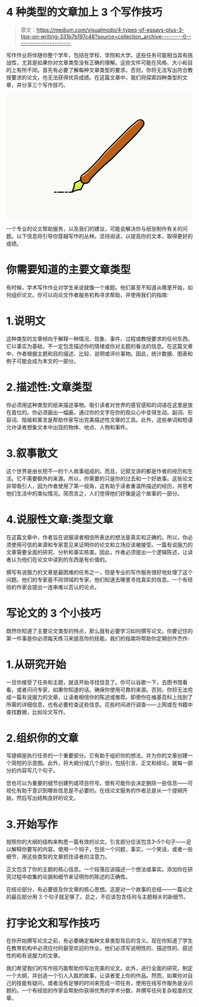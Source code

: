 # 4 种类型的文章加上 3 个写作技巧

> 原文：<https://medium.com/visualmodo/4-types-of-essays-plus-3-tips-on-writing-331b7b197c48?source=collection_archive---------0----------------------->

写作作业将伴随你整个学年，包括在学校、学院和大学。这些任务可能相当具有挑战性，尤其是如果你对文章类型没有正确的理解。这些文件可能在风格、大小和目的上有所不同。首先有必要了解每种文章类型的要求。否则，你将无法写出符合教授要求的论文，也无法获得优异成绩。在这篇文章中，我们将探索四种类型的文章，并分享三个写作技巧。

![](img/b5d99fc032aa396061e03d518cf69aa5.png)

一个专业的论文帮助服务，以及我们的建议，可能会解决你与纸张制作有关的问题。以下信息将引导你穿越写作的丛林。坚持阅读，以提高你的文本，取得更好的成绩。

# 你需要知道的主要文章类型

有时候，学术写作作业对学生来说就像一个难题。他们甚至不知道从哪里开始，如何组织论文。你可以向论文作者服务机构寻求帮助，并使用我们的指南:

# 1.说明文

这种类型的文章倾向于解释一种情况、现象、事件、过程或教授要求的任何东西。它以事实为基础，不一定包含描述你的情绪或你对主题的看法的信息。在这篇文章中，作者根据主题和目的描述、比较、说明或评价事物。因此，统计数据、图表和例子可能会成为本文的一部分。

# 2.描述性:文章类型

你必须用这种类型的纸来描述事物。吸引读者对世界的感官感知的词语在这里是放在首位的。你必须画出一幅画，通过你的文字在你的观众心中变得生动。副词、形容词、隐喻和寓言是帮助作家写出完美描述性文章的工具。此外，这些单词和短语允许读者想象文本中出现的物体、地点、人物和事件。

# 3.叙事散文

这个世界是由长短不一的个人故事组成的。而且，记叙文讲的都是作者的经历和生活。它不需要额外的来源。所以，你需要的只是你的过去和一个好故事。这些论文非常吸引人，因为作者使用了第一视角，这有助于读者重温所描述的经历，并思考他们生活中的类似情况。简而言之，人们觉得他们好像是这个故事的一部分。

# 4.说服性文章:类型文章

在这篇文章中，作者旨在说服读者相信所表达的想法是真实和正确的。所以，你必须使用可信的来源和专家意见来证明你的论文和立场应该被接受。一篇有说服力的文章需要全面的研究、分析和事实核查。因此，作者必须提出一个逻辑陈述，让读者认为他们在论文中读到的东西是有价值的。

撰写有说服力的文章是最困难的任务之一，但是专业的写作服务很好地处理了这个问题。他们的专家是不同领域的专家，他们知道去哪里寻找真实的信息。一个有经验的作家会提出一连串难以否认的论点。

# 写论文的 3 个小技巧

既然你知道了主要论文类型的特点，那么就有必要学习如何撰写论文。你要记住的第一件事是你必须每天练习来提高你的技能。我们的指南将帮助你定期创作杰作:

# 1.从研究开始

一旦你接受了任务和主题，就该开始寻找信息了。你可以谷歌一下，去图书馆看看，或者问问专家，如果你知道的话。确保你使用可靠的来源。否则，你将无法完成一篇有说服力的文章，让读者相信你的陈述或推荐。即使你在维基百科上找到了所需的详细信息，也有必要检查这些信息。花些时间进行调查——上网或在书籍中查找数据，比如论文写作。

# 2.组织你的文章

写提纲是执行任务的一个重要部分。它有助于组织你的想法，并为你的文章创建一个简短的示意图。此外，将大纲分成几个部分，包括引言、正文和结论。就每一部分的内容写几个句子。

您也可以为重要的细节创建列或项目符号。很有可能你会决定删除一些信息——可视化有助于意识到哪些信息是不必要的。在线论文服务的作者总是从一个提纲开始，然后写出结构良好的论文。

# 3.开始写作

按照你的大纲的结构来构思一篇有效的论文。引言部分应该包含*3–5*个句子——足以解释你要写的内容。使用一个钩子，包括一个问题，事实，一个笑话，或者一些细节，用这些类型的文章抓住读者的注意力。

正文包含了你的主题的核心信息。一个段落应该描述一个想法或事实。添加你在研究过程中收集的论据和细节来证明你的陈述的正确性。

在结论部分，有必要提及你文章的核心思想。这是对一个故事的总结——一篇论文的最后部分用 3 个句子就足够了。总之，不应该包含任何与主题相关的新细节。

# 打字论文和写作技巧

在你开始撰写论文之前，有必要确定每种文章类型背后的含义。现在你知道了学生在教育机构中必须应付的最受欢迎的作业。他们必须写说明性的、描述性的、叙述性的和有说服力的文章。

我们希望我们的写作技巧能帮助你写出完美的论文。此外，进行全面的研究，制定一个大纲，并创造一个引人入胜的故事，让读者爱上你的作品。然而，如果你对自己的技能有疑问，或者没有足够的时间来完成一项任务，使用在线写作服务是没问题的。一个有经验的作家会帮助你获得优秀的学术分数，并撰写任何复杂程度的文章。